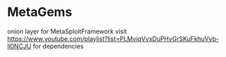 # MetaGems
onion layer for MetaSploitFramework
visit https://www.youtube.com/playlist?list=PLMviqVvxDuPHvGrSKuFkhuVvb-ll0NCJU for dependencies
